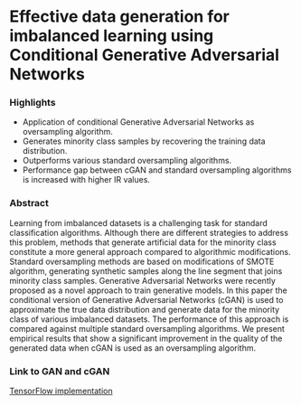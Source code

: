 # Effective data generation for imbalanced learning using Conditional Generative Adversarial Networks

### Highlights
* Application of conditional Generative Adversarial Networks as oversampling algorithm.
* Generates minority class samples by recovering the training data distribution.
* Outperforms various standard oversampling algorithms.
* Performance gap between cGAN and standard oversampling algorithms is increased with higher IR values.

### Abstract
Learning from imbalanced datasets is a challenging task for standard classification algorithms. Although there are different strategies to address this problem, methods that generate artificial data for the minority class constitute a more general approach compared to algorithmic modifications. Standard oversampling methods are based on modifications of SMOTE algorithm, generating synthetic samples along the line segment that joins minority class samples. Generative Adversarial Networks were recently proposed as a novel approach to train generative models. In this paper the conditional version of Generative Adversarial Networks (cGAN) is used to approximate the true data distribution and generate data for the minority class of various imbalanced datasets.  The performance of this approach is compared against multiple standard oversampling algorithms. We present empirical results that show a significant improvement in the quality of the generated data when cGAN is used as an oversampling algorithm.

### Link to GAN and cGAN
[TensorFlow implementation](https://github.com/gdouzas/generative-adversarial-nets)